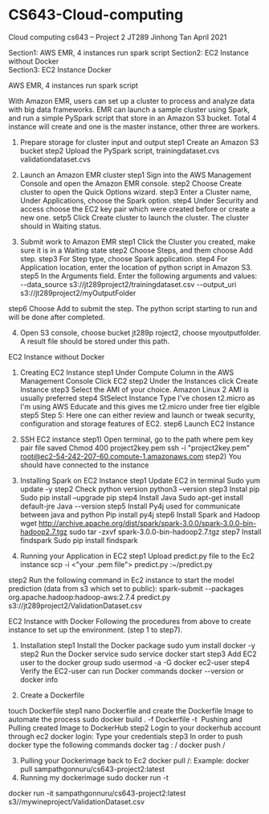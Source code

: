 # CS643-Cloud-computing

Cloud computing cs643 – Project 2
JT289  Jinhong Tan
April 2021


Section1: AWS EMR, 4 instances run spark script
Section2: EC2 Instance without Docker					
Section3: EC2 Instance Docker					


AWS EMR, 4 instances run spark script

With Amazon EMR, users can set up a cluster to process and analyze data with big data frameworks. EMR can launch a sample cluster using Spark, and run a simple PySpark script that store in an Amazon S3 bucket. Total 4 instance will create and one is the master instance, other three are workers.

1.	Prepare storage for cluster input and output
step1   Create an Amazon S3 bucket
step2   Upload the PySpark script, trainingdataset.cvs validationdataset.cvs

2.	Launch an Amazon EMR cluster
step1 Sign into the AWS Management Console and open the Amazon EMR console.
step2   Choose Create cluster to open the Quick Options wizard.
step3	Enter a Cluster name, Under Applications, choose the Spark option.
step4	Under Security and access choose the EC2 key pair which were created before or create a new one.
setp5	Click Create cluster to launch the cluster. The cluster should in Waiting status.

3.	Submit work to Amazon EMR
step1	Click the Cluster you created, make sure it is in a Waiting state
step2	Choose Steps, and them choose Add step.
step3	For Step type, choose Spark application.
step4	For Application location, enter the location of python script in Amazon S3.
step5	In the Arguments field. Enter the following arguments and values:
--data_source s3://jt289project2/trainingdataset.csv
--output_uri s3://jt289project2/myOutputFolder

step6	Choose Add to submit the step. The python script starting to run and will be done after completed.

4.	Open S3 console, choose bucket jt289p roject2, choose myoutputfolder. A result file should be stored under this path.


EC2 Instance without Docker					
1.	Creating EC2 Instance
step1	Under Compute Column in the AWS Management Console Click EC2
step2	Under the Instances click Create Instance
step3	Select the AMI of your choice. Amazon Linux 2 AMI is usually preferred
step4	StSelect Instance Type I've chosen t2.micro as I'm using AWS Educate and this gives me t2.micro under free tier elgible
step5	Step 5: Here one can either review and launch or tweak security, configuration and storage features of EC2.
step6	Launch EC2 Instance

2.	SSH EC2 instance
step1)	Open terminal, go to the path where pem key pair file saved
Chmod 400 project2key.pem
ssh -i "project2key.pem" root@ec2-54-242-207-60.compute-1.amazonaws.com
step2)	You should have connected to the instance

3.	Installing Spark on EC2 Instance
step1	Update EC2 in terminal
Sudo yum update -y
step2	Check python version 
python3 –version
step3	Instal pip
Sudo pip install –upgrade pip
step4	Install Java
Sudo apt-get install default-jre
Java --version
step5	Install Py4j used for communicate between java and python
Pip install py4j
step6	Install Spark and Hadoop
wget http://archive.apache.org/dist/spark/spark-3.0.0/spark-3.0.0-bin-hadoop2.7.tgz
sudo tar -zxvf spark-3.0.0-bin-hadoop2.7.tgz
step7	Install findspark
Sudo pip install findspark

4.	Running your Application in EC2
step1	Upload predict.py file to the Ec2 instance 
scp -i <"your .pem file"> predict.py :~/predict.py

step2	Run the following command in Ec2 instance to start the model prediction (data from s3 which set to public): 
spark-submit --packages org.apache.hadoop:hadoop-aws:2.7.4 predict.py s3://jt289project2/ValidationDataset.csv


EC2 Instance with Docker
Following the procedures from above to create instance to set up the environment. (step 1 to step7).

1.	Installation 
step1	Install the Docker package
sudo yum install docker -y
step2	Run the Docker service
sudo service docker start
step3	Add EC2 user to the docker group
sudo usermod -a -G docker ec2-user
step4	Verify the EC2-user can run Docker commands
docker  --version or docker info

2.	Create a Dockerfile

touch Dockerfile
step1	nano Dockerfile and create the Dockerfile Image to automate the process
sudo docker build . -f Dockerfile -t <Image name of your choice>
Pushing and Pulling created Image to DockerHub
step2	Login to your dockerhub account through ec2
docker login: Type your credentials
step3	In order to push docker type the following commands
docker tag <Local Ec2 Repository name>:<Tag name> <dockerhub username>/<local Ec2 Repository name>
docker push <dockerhub username>/<local Ec2 Repository name>

3.	Pulling your Dockerimage back to Ec2
docker pull <dockerhub username>/<Repository name>:<tag name>
Example:
docker pull sampathgonnuru/cs643-project2:latest
4.	Running my dockerimage
sudo docker run -t <Given Image name>

docker run -it sampathgonnuru/cs643-project2:latest s3//mywineproject/ValidationDataset.csv 

